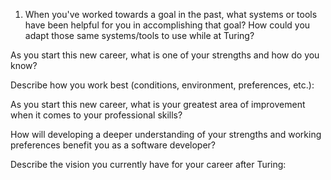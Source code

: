 1. When you've worked towards a goal in the past, what systems or tools have been helpful for you in accomplishing that goal? How could you adapt those same systems/tools to use while at Turing?

As you start this new career, what is one of your strengths and how do you know?

Describe how you work best (conditions, environment, preferences, etc.):

As you start this new career, what is your greatest area of improvement when it comes to your professional skills?

How will developing a deeper understanding of your strengths and working preferences benefit you as a software developer?

Describe the vision you currently have for your career after Turing:
